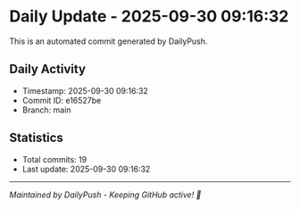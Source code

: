 # Daily Update - 2025-09-30 09:16:32

This is an automated commit generated by DailyPush.

## Daily Activity
- Timestamp: 2025-09-30 09:16:32
- Commit ID: e16527be
- Branch: main

## Statistics
- Total commits: 19
- Last update: 2025-09-30 09:16:32

---
*Maintained by DailyPush - Keeping GitHub active! 🚀*
